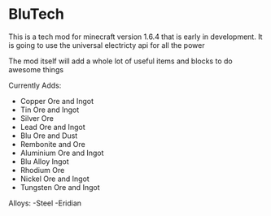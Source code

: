 BluTech
=======
This is a tech mod for minecraft version 1.6.4 that is early in development. It is going to use the universal electricty api for all the power

The mod itself will add a whole lot of useful items and blocks to do awesome things

Currently Adds:  
- Copper Ore and Ingot  
- Tin Ore and Ingot  
- Silver Ore  
- Lead Ore and Ingot  
- Blu Ore and Dust  
- Rembonite and Ore  
- Aluminium Ore and Ingot  
- Blu Alloy Ingot  
- Rhodium Ore  
- Nickel Ore and Ingot
- Tungsten Ore and Ingot


Alloys:
-Steel
-Eridian
